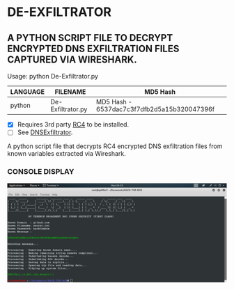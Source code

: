 # DE-EXFILTRATOR
## A PYTHON SCRIPT FILE TO DECRYPT ENCRYPTED DNS EXFILTRATION FILES CAPTURED VIA WIRESHARK.

Usage: python De-Exfiltrator.py

| LANGUAGE | FILENAME          | MD5 Hash                                    |
|------    |------             | -------                                     |
| python   | De-Exfiltrator.py | MD5 Hash - 6537dac7c3f7dfb2d5a15b320047396f |

- [x] Requires 3rd party [RC4](https://pypi.org/project/arc4/) to be installed.
- [ ] See [DNSExfiltrator](https://github.com/Arno0x/DNSExfiltrator).

A python script file that decrypts RC4 encrypted DNS exfiltration files from known variables extracted via Wireshark.

### CONSOLE DISPLAY
![Screenshot](picture5.png)
